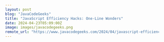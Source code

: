 ```yaml
---
layout: post
blog: "JavaCodeGeeks"
title: "JavaScript Efficiency Hacks: One-Line Wonders"
date: 2024-04-23T05:09:00Z
image: images/javacodegeeks.png
remote_url: "https://www.javacodegeeks.com/2024/04/javascript-efficiency-hacks-one-line-wonders.html"
---
```

